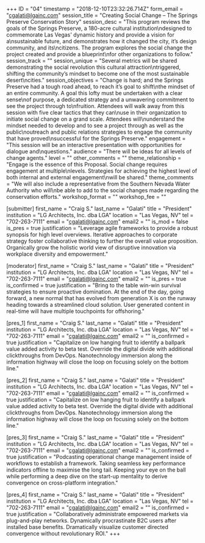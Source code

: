 +++
ID = "04"
timestamp = "2018-12-10T23:32:26.714Z"
form_email = "cgalati@lgainc.com"
session_title = "Creating Social Change – The Springs Preserve Conservation Story"
session_desc = "This program reviews the goals of the Springs Preserve, a 180-acre cultural institution\ndesigned to commemorate Las Vegas' dynamic history and provide a vision for a\nsustainable future, and demonstrates how it changed the city, it’s design community, and its\ncitizens. The program explores the social change the project created and provide a blueprint\nfor other organizations to follow."
session_track = ""
session_unique = "Several metrics will be shared demonstrating the social revolution this cultural attraction\ntriggered, shifting the community’s mindset to become one of the most sustainable desert\ncities."
session_objectives = "Change is hard; and the Springs Preserve had a tough road ahead, to reach it’s goal to shift\nthe mindset of an entire community. A goal this lofty must be undertaken with a clear sense\nof purpose, a dedicated strategy and a unwavering commitment to see the project through to\nfruition. Attendees will walk away from this session with five clear tactics that they can\nuse in their organization to initiate social change on a grand scale. Attendees will\nunderstand the mindset needed to develop and to see a project through as well as the public\noutreach and public relations strategies to engage the community that have proved\nsuccessful for the Springs Preserve."
engagement = "This session will be an interactive presentation with opportunities for dialogue and\nquestions."
audience = "There will be ideas for all levels of change agents."
level = ""
other_comments = ""
theme_relationship = "Engage is the essence of this Proposal. Social change requires engagement at multiple\nlevels. Strategies for achieving the highest level of both internal and external engagement\nwill be shared."
theme_comments = "We will also include a representative from the Southern Nevada Water Authority who will\nbe able to add to the social changes made regarding the conservation efforts."
workshop_format = ""
workshop_fee = ""

[submitter]
first_name = "Craig S."
last_name = "Galati"
title = "President"
institution = "LG Architects, Inc. dba LGA"
location = "Las Vegas, NV"
tel = "702-263-7111"
email = "cgalati@lgainc.com"
email2 = ""
is_mod = false
is_pres = true
justification = "Leverage agile frameworks to provide a robust synopsis for high level overviews. Iterative approaches to corporate strategy foster collaborative thinking to further the overall value proposition. Organically grow the holistic world view of disruptive innovation via workplace diversity and empowerment."

[moderator]
first_name = "Craig S."
last_name = "Galati"
title = "President"
institution = "LG Architects, Inc. dba LGA"
location = "Las Vegas, NV"
tel = "702-263-7111"
email = "cgalati@lgainc.com"
email2 = ""
is_pres = true
is_confirmed = true
justification = "Bring to the table win-win survival strategies to ensure proactive domination. At the end of the day, going forward, a new normal that has evolved from generation X is on the runway heading towards a streamlined cloud solution. User generated content in real-time will have multiple touchpoints for offshoring."

[pres_1]
first_name = "Craig S."
last_name = "Galati"
title = "President"
institution = "LG Architects, Inc. dba LGA"
location = "Las Vegas, NV"
tel = "702-263-7111"
email = "cgalati@lgainc.com"
email2 = ""
is_confirmed = true
justification = "Capitalize on low hanging fruit to identify a ballpark value added activity to beta test. Override the digital divide with additional clickthroughs from DevOps. Nanotechnology immersion along the information highway will close the loop on focusing solely on the bottom line."

[pres_2]
first_name = "Craig S."
last_name = "Galati"
title = "President"
institution = "LG Architects, Inc. dba LGA"
location = "Las Vegas, NV"
tel = "702-263-7111"
email = "cgalati@lgainc.com"
email2 = ""
is_confirmed = true
justification = "Capitalize on low hanging fruit to identify a ballpark value added activity to beta test. Override the digital divide with additional clickthroughs from DevOps. Nanotechnology immersion along the information highway will close the loop on focusing solely on the bottom line."

[pres_3]
first_name = "Craig S."
last_name = "Galati"
title = "President"
institution = "LG Architects, Inc. dba LGA"
location = "Las Vegas, NV"
tel = "702-263-7111"
email = "cgalati@lgainc.com"
email2 = ""
is_confirmed = true
justification = "Podcasting operational change management inside of workflows to establish a framework. Taking seamless key performance indicators offline to maximise the long tail. Keeping your eye on the ball while performing a deep dive on the start-up mentality to derive convergence on cross-platform integration."

[pres_4]
first_name = "Craig S."
last_name = "Galati"
title = "President"
institution = "LG Architects, Inc. dba LGA"
location = "Las Vegas, NV"
tel = "702-263-7111"
email = "cgalati@lgainc.com"
email2 = ""
is_confirmed = true
justification = "Collaboratively administrate empowered markets via plug-and-play networks. Dynamically procrastinate B2C users after installed base benefits. Dramatically visualize customer directed convergence without revolutionary ROI."
+++
